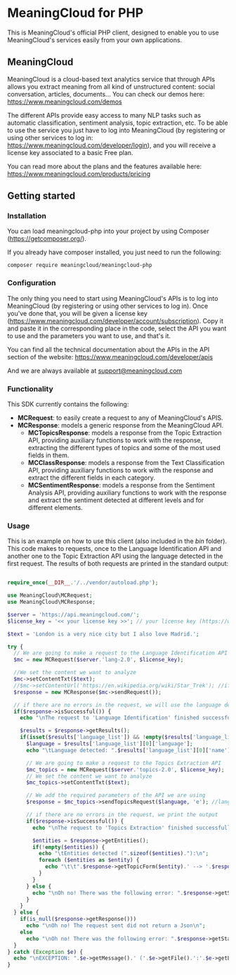 # MeaningCloud for PHP

This is MeaningCloud's official PHP client, designed to enable you to use MeaningCloud's services easily from your own applications.

## MeaningCloud

MeaningCloud is a cloud-based text analytics service that through APIs allows you extract meaning from all kind of unstructured content: social conversation, articles, documents... You can check our demos here: https://www.meaningcloud.com/demos

The different APIs provide easy access to many NLP tasks such as automatic classification, sentiment analysis, topic extraction, etc. To be able to use the service you just have to log into MeaningCloud (by registering or using other services to log in: https://www.meaningcloud.com/developer/login), and you will receive a license key associated to a basic Free plan.

You can read more about the plans and the features available here: https://www.meaningcloud.com/products/pricing


## Getting started

### Installation

You can load meaningcloud-php into your project by using Composer (https://getcomposer.org/).

If you already have composer installed, you just need to run the following:

``` 
composer require meaningcloud/meaningcloud-php
```

### Configuration

The only thing you need to start using MeaningCloud's APIs is to log into MeaningCloud (by registering or using other services to log in). Once you've done that, you will be given a license key (https://www.meaningcloud.com/developer/account/subscription). Copy it and paste it in the corresponding place in the code, select the API you want to use and the parameters you want to use, and that's it.

You can find all the technical documentation about the APIs in the API section of the website: https://www.meaningcloud.com/developer/apis

And we are always available at support@meaningcloud.com


### Functionality

This SDK currently contains the following:

- **MCRequest**: to easily create a request to any of MeaningCloud's APIS.
- **MCResponse**: models a generic response from the MeaningCloud API.
    - **MCTopicsResponse**: models a response from the Topic Extraction API, providing auxiliary functions to work with the response, extracting the different types of topics and some of the most used fields in them.
    - **MCClassResponse**: models a response from the Text Classification API, providing auxiliary functions to work with the response and extract the different fields in each category.
    - **MCSentimentResponse**: models a response from the Sentiment Analysis API, providing auxiliary functions to work with the response and extract the sentiment detected at different levels and for different elements.
    
    
### Usage

This is an example on how to use this client (also included in the _bin_ folder). This code makes to requests, once to the Language Identification API and another one to the Topic Extraction API using the language detected in the first request. The results of both requests are printed in the standard output:

```php 

require_once(__DIR__.'/../vendor/autoload.php');

use MeaningCloud\MCRequest;
use MeaningCloud\MCResponse;

$server = 'https://api.meaningcloud.com/';
$license_key = '<< your license key >>'; // your license key (https://www.meaningcloud.com/developer/account/subscription)

$text = 'London is a very nice city but I also love Madrid.';

try {
  // We are going to make a request to the Language Identification API
  $mc = new MCRequest($server.'lang-2.0', $license_key);

  //We set the content we want to analyze
  $mc->setContentTxt($text);
  //$mc->setContentUrl('https://en.wikipedia.org/wiki/Star_Trek'); //if we want to analyze an URL
  $response = new MCResponse($mc->sendRequest());

  // if there are no errors in the request, we will use the language detected to make a request to Sentiment and Topics
  if($response->isSuccessful()) {
    echo "\nThe request to 'Language Identification' finished successfully!\n";

    $results = $response->getResults();
    if(isset($results['language_list']) && !empty($results['language_list'])) {
      $language = $results['language_list'][0]['language'];
      echo "\tLanguage detected: ".$results['language_list'][0]['name'].' ('.$language.")\n";

      // We are going to make a request to the Topics Extraction API
      $mc_topics = new MCRequest($server.'topics-2.0', $license_key);
      // We set the content we want to analyze
      $mc_topics->setContentTxt($text);

      // We add the required parameters of the API we are using
      $response = $mc_topics->sendTopicsRequest($language, 'e'); //languages -> English, topic type -> entities

      // if there are no errors in the request, we print the output
      if($response->isSuccessful()) {
        echo "\nThe request to 'Topics Extraction' finished successfully!\n";

        $entities = $response->getEntities();
        if(!empty($entities)) {
          echo "\tEntities detected (".sizeof($entities)."):\n";
          foreach ($entities as $entity) {
            echo "\t\t".$response->getTopicForm($entity).' --> '.$response->getTypeLastNode($response->getOntoType($entity))."\n";
          }
        }
      } else {
        echo "\nOh no! There was the following error: ".$response->getStatusMsg()."\n";
      }
    }
  } else {
    if(is_null($response->getResponse()))
      echo "\nOh no! The request sent did not return a Json\n";
    else
      echo "\nOh no! There was the following error: ".$response->getStatusMsg()."\n";
  }
} catch (Exception $e) {
  echo "\nEXCEPTION: ".$e->getMessage().' ('.$e->getFile().':'.$e->getLine().')'."\n\n";
}

```
